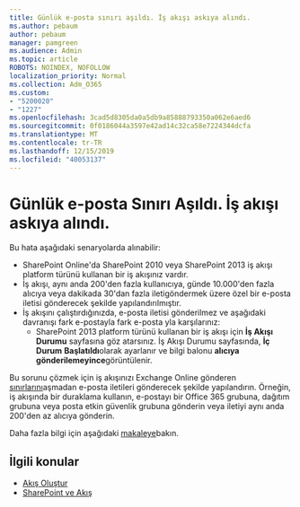 ```yaml
---
title: Günlük e-posta sınırı aşıldı. İş akışı askıya alındı.
ms.author: pebaum
author: pebaum
manager: pamgreen
ms.audience: Admin
ms.topic: article
ROBOTS: NOINDEX, NOFOLLOW
localization_priority: Normal
ms.collection: Adm_O365
ms.custom:
- "5200020"
- "1227"
ms.openlocfilehash: 3cad5d8305da0a5db9a85888793350a062e6aed6
ms.sourcegitcommit: 0f0186044a3597e42ad14c32ca58e7224344dcfa
ms.translationtype: MT
ms.contentlocale: tr-TR
ms.lasthandoff: 12/15/2019
ms.locfileid: "40053137"
---
```

# <a name="daily-email-limit-exceeded-workflow-is-suspended"></a>Günlük e-posta Sınırı Aşıldı. İş akışı askıya alındı.

Bu hata aşağıdaki senaryolarda alınabilir:

- SharePoint Online'da SharePoint 2010 veya SharePoint 2013 iş akışı platform türünü kullanan bir iş akışınız vardır.
- İş akışı, aynı anda 200'den fazla kullanıcıya, günde 10.000'den fazla alıcıya veya dakikada 30'dan fazla iletigöndermek üzere özel bir e-posta iletisi gönderecek şekilde yapılandırılmıştır.
- İş akışını çalıştırdığınızda, e-posta iletisi gönderilmez ve aşağıdaki davranışı fark e-postayla fark e-posta yla karşılarınız:
    - SharePoint 2013 platform türünü kullanan bir iş akışı için **İş Akışı Durumu** sayfasına göz atarsınız. İş Akışı Durumu sayfasında, **İç Durum** **Başlatıldı**olarak ayarlanır ve bilgi balonu **alıcıya gönderilemeyince**görüntülenir.

Bu sorunu çözmek için iş akışınızı Exchange Online gönderen [sınırlarını](https://docs.microsoft.com/office365/servicedescriptions/exchange-online-service-description/exchange-online-limits#recipientlimits)aşmadan e-posta iletileri gönderecek şekilde yapılandırın. Örneğin, iş akışında bir duraklama kullanın, e-postayı bir Office 365 grubuna, dağıtım grubuna veya posta etkin güvenlik grubuna gönderin veya iletiyi aynı anda 200'den az alıcıya gönderin.


Daha fazla bilgi için aşağıdaki [makaleye](https://support.microsoft.com/help/3150442/daily-email-limit-has-exceeded-and-your-workflow-has-been-suspended-or)bakın.

## <a name="related-topics"></a>İlgili konular
- [Akış Oluştur](https://support.office.com/article/Create-a-flow-for-a-list-or-library-in-SharePoint-Online-or-OneDrive-for-Business-a9c3e03b-0654-46af-a254-20252e580d01) 
- [SharePoint ve Akış](https://flow.microsoft.com/blog/sharepoint-and-flow/) 
